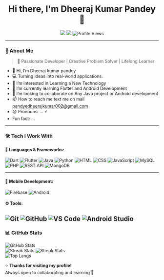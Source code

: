 <h1 align="center">Hi there, I'm Dheeraj Kumar Pandey 👋</h1>

<p align="center">
  <a href="https://www.linkedin.com/in/dheeraj-p-827b22259?utm_source=share&utm_campaign=share_via&utm_content=profile&utm_medium=android_app"><img src="https://img.shields.io/badge/LinkedIn-blue?logo=linkedin&logoColor=white" /></a>
  <a href="pandyedheerajkumar002@gmail.com"><img src="https://img.shields.io/badge/Email-red?logo=gmail&logoColor=white" /></a>
 <!--a href="#"><img src="https://img.shields.io/badge/Instagram-E4405F?logo=instagram&logoColor=white" /--></a>
  <img src="https://komarev.com/ghpvc/?username=dheerajpandey88&color=blue" alt="Profile Views" />
</p>

---

### 🧠 About Me
> 🌟 Passionate Developer | Creative Problem Solver | Lifelong Learner
- 👋 Hi, I’m Dheeraj kumar pandey 
- 💻 Turning ideas into real-world applications.  
- 👀 I’m interested in Learning a New Technology
- 🌱 I’m currently learning Flutter and Android Development
- 💞️ I’m looking to collaborate on Any Java project or Android development
- 📫 How to reach me text me on mail [pandyedheerajkumar002@gmail.com](mailto:pandyedheerajkumar002@gmail.com)
- 😄 Pronouns: ... ⚡
- Fun fact: ...
---

### 🛠️ Tech I Work With

#### 🧩 Languages & Frameworks:
![Dart](https://img.shields.io/badge/Dart-0175C2?logo=dart&logoColor=white)
![Flutter](https://img.shields.io/badge/Flutter-02569B?logo=flutter&logoColor=white)
![Java](https://img.shields.io/badge/Java-ED8B00?logo=openjdk&logoColor=white)
![Python](https://img.shields.io/badge/Python-3776AB?logo=python&logoColor=white)
![HTML](https://img.shields.io/badge/HTML5-E34F26?logo=html5&logoColor=white)
![CSS](https://img.shields.io/badge/CSS3-1572B6?logo=css3&logoColor=white)
![JavaScript](https://img.shields.io/badge/JavaScript-F7DF1E?logo=javascript&logoColor=black)
![MySQL](https://img.shields.io/badge/MySQL-4479A1?logo=mysql&logoColor=white)
![PHP](https://img.shields.io/badge/PHP-777BB4?logo=php&logoColor=white)
![REST API](https://img.shields.io/badge/REST-02569B?logo=postman&logoColor=white)
![MongoDB](https://img.shields.io/badge/MongoDB-47A248?logo=mongodb&logoColor=white)

---

#### 📱 Mobile Development:
![Firebase](https://img.shields.io/badge/Firebase-FFCA28?logo=firebase&logoColor=black)
![Android](https://img.shields.io/badge/Android-3DDC84?logo=android&logoColor=white)

#### ⚙️ Tools:
![Git](https://img.shields.io/badge/Git-F05032?logo=git&logoColor=white)
![GitHub](https://img.shields.io/badge/GitHub-181717?logo=github&logoColor=white)
![VS Code](https://img.shields.io/badge/VS%20Code-007ACC?logo=visualstudiocode&logoColor=white)
![Android Studio](https://img.shields.io/badge/Android%20Studio-3DDC84?logo=androidstudio&logoColor=white)
---

### 📊 GitHub Stats

![GitHub Stats](https://github-readme-stats.vercel.app/api?username=dheerajPandey88&show_icons=true&theme=dark)   
![Streak Stats](https://streak-stats.demolab.com/?user=dheerajPandey88&theme=dark&hide_border=false)
![Streak Stats](https://github-readme-streak-stats.herokuapp.com/?user=dheerajPandey88&theme=dark)    
![Top Langs](https://github-readme-stats.vercel.app/api/top-langs/?username=dheerajPandey88&layout=compact&theme=dark) 


⭐ **Thanks for visiting my profile!**  
Always open to collaborating and learning 🚀
